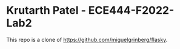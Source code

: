 # Krutarth Patel - ECE444-F2022-Lab2

This repo is a clone of https://github.com/miguelgrinberg/flasky.

